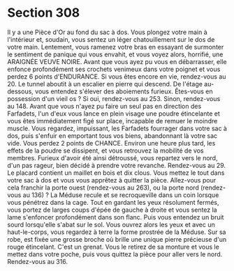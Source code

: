 # Section 308

Il y a une Pièce d'Or au fond du sac à dos. Vous plongez votre main à l'intérieur et,
soudain, vous sentez un léger chatouillement sur le dos de votre main. Lentement, vous
ramenez votre bras en essayant de surmonter le sentiment de panique qui vous envahit, et
vous voyez alors, horrifié, une ARAIGNÉE VEUVE NOIRE. Avant que vous ayez pu
vous en débarrasser, elle enfonce profondément ses crochets venimeux dans votre poignet
et vous perdez 6 points d'ENDURANCE. Si vous êtes encore en vie, rendez-vous au 20.
Le tunnel aboutit à un escalier en pierre qui descend. De l'étage au-dessous, vous
entendez s'élever des aboiements furieux. Êtes-vous en possession d'un vieil os ? Si oui,
rendez-vous au 253. Sinon, rendez-vous au 148.
Avant que vous n'ayez pu faire un seul pas en direction des Farfadets, l'un d'eux vous
lance en plein visage une poudre étincelante et vous êtes immédiatement figé sur place,
incapable de remuer le moindre muscle. Vous regardez, impuissant, les Farfadets
fourrager dans votre sac à dos, puis s'enfuir en emportant tous vos biens, abandonnant là
votre sac vide. Vous perdez 2 points de CHANCE. Environ une heure plus tard, les effets de
la poudre se dissipent, et vous retrouvez la mobilité de vos membres. Furieux d'avoir été
ainsi détroussé, vous repartez vers le nord, d'un pas rageur, bien décidé à prendre votre
revanche. Rendez-vous au 29.
Le placard contient un maillet en bois et dix clous. Vous mettez le tout dans votre sac à
dos et vous vous apprêtez à quitter la pièce. Allez-vous pour cela franchir la porte ouest
(rendez-vous au 263), ou la porte nord (rendez-vous au 136) ?
La Méduse recule et se recroqueville dans un coin lorsque vous pénétrez dans la cage.
Tout en gardant les yeux résolument fermés, vous portez de larges coups d'épée de
gauche à droite et vous sentez la lame s'enfoncer profondément dans son flanc. Puis vous
entendez un bruit sourd lorsqu'elle s'abat sur le sol. Vous ouvrez alors les yeux et avec un
haut-le-corps, vous regardez à terre la forme prostrée de la Méduse. Sur sa robe, est fixée
une grosse broche où brille une unique pierre précieuse d'un rouge étincelant. C'est un
grenat. Vous le retirez de sa monture et vous le mettez dans votre poche, puis vous
quittez la pièce pour aller vers le nord. Rendez-vous au 316.